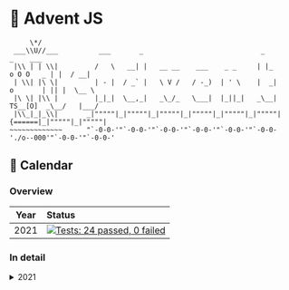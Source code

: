 # 🎄 Advent JS 

```
     \*/   
 ___\\U//___          ___       _                             _                   _    ___   
 |\\ | | \\|         /   \   __| |   __ __    ___    _ _     | |_      o O O   _ | |  / __|  
 | \\| |\ \|         | - |  / _` |   \ V /   / -_)  | ' \    |  _|    o       | || |  \__ \  
 |\ \| |\\ |         |_|_|  \__,_|   _\_/_   \___|  |_||_|   _\__|   TS__[O]  _\__/   |___/  
 |\\_|_|_\\|       _|"""""|_|"""""|_|"""""|_|"""""|_|"""""|_|"""""| {======|_|"""""|_|"""""| 
~~~~~~~~~~~~~      "`-0-0-'"`-0-0-'"`-0-0-'"`-0-0-'"`-0-0-'"`-0-0-'./o--000'"`-0-0-'"`-0-0-' 
```

## 📆 Calendar

### Overview

Year | Status 
---- | :----- 
2021 | [![Tests: 24 passed, 0 failed](https://img.shields.io/badge/-✔_24&#47;25_&#124;_✘_0-yellowgreen)](src/2021)


### In detail

<details>

<summary>
2021
</summary>

<p>

Day  | Status | Duration
---- | :----- | :-------
01 | [![Passing](https://img.shields.io/badge/-Passing-brightgreen)](src/2021/01) | 0.0711ms
02 | [![Passing](https://img.shields.io/badge/-Passing-brightgreen)](src/2021/02) | 0.0755ms
03 | [![Passing](https://img.shields.io/badge/-Passing-brightgreen)](src/2021/03) | 0.0685ms
04 | [![Passing](https://img.shields.io/badge/-Passing-brightgreen)](src/2021/04) | 0.0690ms
05 | [![Passing](https://img.shields.io/badge/-Passing-brightgreen)](src/2021/05) | 0.0733ms
06 | [![Passing](https://img.shields.io/badge/-Passing-brightgreen)](src/2021/06) | 0.0780ms
07 | [![Passing](https://img.shields.io/badge/-Passing-brightgreen)](src/2021/07) | 0.0720ms
08 | [![Passing](https://img.shields.io/badge/-Passing-brightgreen)](src/2021/08) | 0.0746ms
09 | [![Passing](https://img.shields.io/badge/-Passing-brightgreen)](src/2021/09) | 0.0748ms
10 | [![Passing](https://img.shields.io/badge/-Passing-brightgreen)](src/2021/10) | 0.0595ms
11 | [![Passing](https://img.shields.io/badge/-Passing-brightgreen)](src/2021/11) | 0.0675ms
12 | [![Passing](https://img.shields.io/badge/-Passing-brightgreen)](src/2021/12) | 0.0588ms
13 | [![Passing](https://img.shields.io/badge/-Passing-brightgreen)](src/2021/13) | 0.0597ms
14 | [![Passing](https://img.shields.io/badge/-Passing-brightgreen)](src/2021/14) | 0.0809ms
15 | [![Passing](https://img.shields.io/badge/-Passing-brightgreen)](src/2021/15) | 0.0850ms
16 | [![Passing](https://img.shields.io/badge/-Passing-brightgreen)](src/2021/16) | 0.0544ms
17 | [![Passing](https://img.shields.io/badge/-Passing-brightgreen)](src/2021/17) | 0.0528ms
18 | [![Passing](https://img.shields.io/badge/-Passing-brightgreen)](src/2021/18) | 0.0608ms
19 | [![Passing](https://img.shields.io/badge/-Passing-brightgreen)](src/2021/19) | 0.0456ms
20 | [![Passing](https://img.shields.io/badge/-Passing-brightgreen)](src/2021/20) | 0.0495ms
21 | [![Passing](https://img.shields.io/badge/-Passing-brightgreen)](src/2021/21) | 0.0434ms
22 | [![Passing](https://img.shields.io/badge/-Passing-brightgreen)](src/2021/22) | 0.0418ms
23 | [![Not_done](https://img.shields.io/badge/-Not_done-yellow)](src/2021/23) | 
24 | [![Passing](https://img.shields.io/badge/-Passing-brightgreen)](src/2021/24) | 0.0390ms
25 | [![Passing](https://img.shields.io/badge/-Passing-brightgreen)](src/2021/25) | 0.0421ms

</p>

</details>
